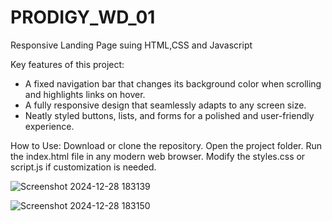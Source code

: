# PRODIGY_WD_01
Responsive Landing Page suing HTML,CSS and Javascript

Key features of this project:

- A fixed navigation bar that changes its background color when scrolling and highlights links on hover.  
- A fully responsive design that seamlessly adapts to any screen size.  
- Neatly styled buttons, lists, and forms for a polished and user-friendly experience.  
 
How to Use:
Download or clone the repository.
Open the project folder.
Run the index.html file in any modern web browser.
Modify the styles.css or script.js if customization is needed.
  
![Screenshot 2024-12-28 183139](https://github.com/user-attachments/assets/89722204-419a-4e44-8a20-1ee969c1b56f)

![Screenshot 2024-12-28 183150](https://github.com/user-attachments/assets/7492393b-0ead-41d7-8c8c-5f8777b36829)

